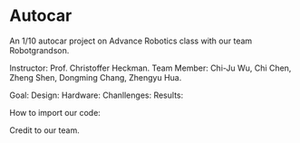 # Autocar
An 1/10 autocar project on Advance Robotics class with our team Robotgrandson.

Instructor: Prof. Christoffer Heckman.
Team Member: Chi-Ju Wu, Chi Chen, Zheng Shen, Dongming Chang, Zhengyu Hua.


Goal:
Design:
Hardware:
Chanllenges:
Results:

How to import our code:

Credit to our team.
